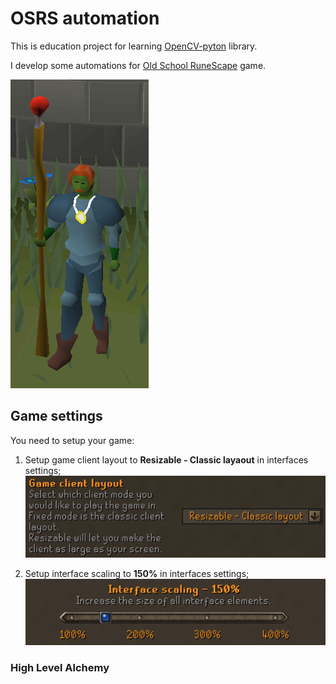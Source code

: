 # OSRS automation

This is education project for learning [OpenCV-pyton](https://github.com/opencv/opencv-python) library.

I develop some automations for [Old School RuneScape](https://oldschool.runescape.com/) game.

![Hello World](/documentation/hello_world.png)

## Game settings

You need to setup your game:

1. Setup game client layout to **Resizable - Classic layaout** in interfaces settings;
![Game Client Layout](/documentation/game_client_layout.png)

2. Setup interface scaling to **150%** in interfaces settings;
![Interface Scaling](/documentation/interface_scaling.png)

### High Level Alchemy

